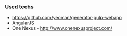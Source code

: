 ### Used techs

* https://github.com/yeoman/generator-gulp-webapp
* AngularJS
* One Nexus - http://www.onenexusproject.com/